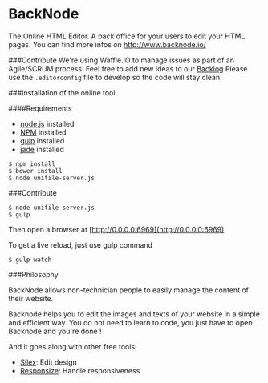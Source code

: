 BackNode
========

The Online HTML Editor. A back office for your users to edit your HTML pages. You can find more infos on http://www.backnode.io/

###Contribute
We're using Waffle.IO to manage issues as part of an Agile/SCRUM process. Feel free to add new ideas to our [Backlog](https://waffle.io/silexlabs/BackNode)
Please use the `.editorconfig` file to develop so the code will stay clean.

###Installation of the online tool

####Requirements

* [node.js](http://nodejs.org/) installed
* [NPM](https://www.npmjs.com/) installed
* [gulp](http://gulpjs.com/) installed
* [jade](http://jade-lang.com/) installed

```shell
$ npm install
$ bower install
$ node unifile-server.js
```

###Contribute

```shell
$ node unifile-server.js
$ gulp
```
Then open a browser at [http://0.0.0.0:6969](http://0.0.0.0:6969)

To get a live reload, just use gulp command
```shell
$ gulp watch
```

###Philosophy

BackNode allows non-technician people to easily manage the content of their website.

Backnode helps you to edit the images and texts of your website in a simple and efficient way. You do not need to learn to code, you just have to open Backnode and you're done !

And it goes along with other free tools:
* [Silex](http://www.silex.me/): Edit design
* [Responsize](http://www.responsize.org/): Handle responsiveness
